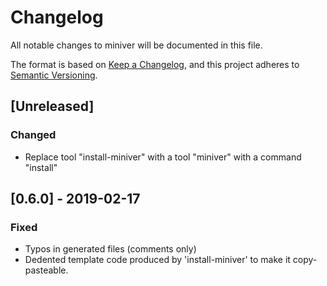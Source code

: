 # Changelog
All notable changes to miniver will be documented in this file.

The format is based on [Keep a Changelog](https://keepachangelog.com/en/1.0.0/),
and this project adheres to [Semantic Versioning](https://semver.org/spec/v2.0.0.html).

## [Unreleased]
### Changed
- Replace tool "install-miniver" with a tool "miniver" with a command "install"

## [0.6.0] - 2019-02-17
### Fixed
- Typos in generated files (comments only)
- Dedented template code produced by 'install-miniver' to make it copy-pasteable.
